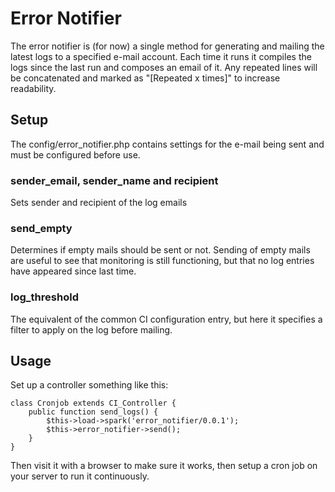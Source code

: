 # Error Notifier

The error notifier is (for now) a single method for generating and mailing the latest logs to a specified e-mail account. Each time it
runs it compiles the logs since the last run and composes an email of it. Any repeated lines will be concatenated and marked
as "[Repeated x times]" to increase readability.

## Setup
The config/error_notifier.php contains settings for the e-mail being sent and must be configured before use.

### sender_email, sender_name and recipient
Sets sender and recipient of the log emails

### send_empty
Determines if empty mails should be sent or not. Sending of empty mails are useful to see that
monitoring is still functioning, but that no log entries have appeared since last time.

### log_threshold
The equivalent of the common CI configuration entry, but here it specifies a filter to apply on the log before mailing.

## Usage
Set up a controller something like this:

	class Cronjob extends CI_Controller {
		public function send_logs() {
			$this->load->spark('error_notifier/0.0.1');
			$this->error_notifier->send();
		}
	}

Then visit it with a browser to make sure it works, then setup a cron job on your server to run it continuously.